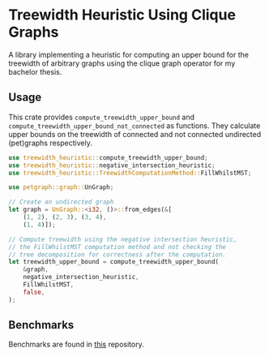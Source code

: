 # Treewidth Heuristic Using Clique Graphs

A library implementing a heuristic for computing an upper bound for the treewidth of arbitrary graphs using the clique graph operator for my bachelor thesis.

## Usage

This crate provides `compute_treewidth_upper_bound` and `compute_treewidth_upper_bound_not_connected` as functions.
They calculate upper bounds on the treewidth of connected and not connected undirected (pet)graphs respectively.

```rust
use treewidth_heuristic::compute_treewidth_upper_bound;
use treewidth_heuristic::negative_intersection_heuristic;
use treewidth_heuristic::TreewidthComputationMethod::FillWhilstMST;

use petgraph::graph::UnGraph;

// Create an undirected graph
let graph = UnGraph::<i32, ()>::from_edges(&[
    (1, 2), (2, 3), (3, 4),
    (1, 4)]);

// Compute treewidth using the negative intersection heuristic, 
// the FillWhilstMST computation method and not checking the 
// tree decomposition for correctness after the computation.
let treewidth_upper_bound = compute_treewidth_upper_bound(
    &graph,
    negative_intersection_heuristic,
    FillWhilstMST,
    false,
);
```

## Benchmarks
Benchmarks are found in [this](https://github.com/RaoulLuque/treewidth-heuristic-clique-graph-benchmarks) repository.